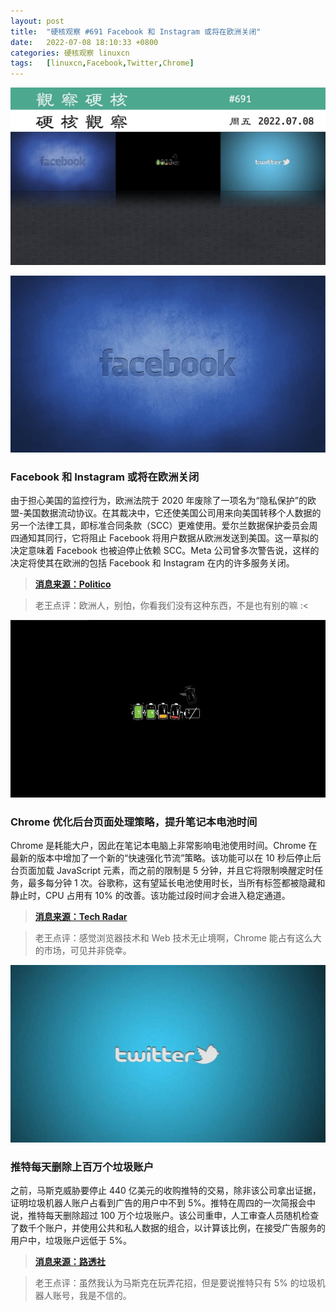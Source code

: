 ```yaml
---
layout: post
title:	"硬核观察 #691 Facebook 和 Instagram 或将在欧洲关闭"
date:	2022-07-08 18:10:33 +0800 
categories:	硬核观察 linuxcn 
tags:	[linuxcn,Facebook,Twitter,Chrome]
---
```



![](/Asserts/Images/album/202207/08/180934ncjqql2lfqzqmh8c.jpg)


![](/Asserts/Images/album/202207/08/180947frewhyl1h1rljlj6.jpg)


### Facebook 和 Instagram 或将在欧洲关闭


由于担心美国的监控行为，欧洲法院于 2020 年废除了一项名为“隐私保护”的欧盟-美国数据流动协议。在其裁决中，它还使美国公司用来向美国转移个人数据的另一个法律工具，即标准合同条款（SCC）更难使用。爱尔兰数据保护委员会周四通知其同行，它将阻止 Facebook 将用户数据从欧洲发送到美国。这一草拟的决定意味着 Facebook 也被迫停止依赖 SCC。Meta 公司曾多次警告说，这样的决定将使其在欧洲的包括 Facebook 和 Instagram 在内的许多服务关闭。



> 
> **[消息来源：Politico](https://www.politico.eu/article/europe-faces-facebook-blackout-instagram-meta-data-protection/)**
> 
> 
> 



> 
> 老王点评：欧洲人，别怕，你看我们没有这种东西，不是也有别的嘛 :<
> 
> 
> 


![](/Asserts/Images/album/202207/08/180958ingklen9mvdfm685.jpg)


### Chrome 优化后台页面处理策略，提升笔记本电池时间


Chrome 是耗能大户，因此在笔记本电脑上非常影响电池使用时间。Chrome 在最新的版本中增加了一个新的“快速强化节流”策略。该功能可以在 10 秒后停止后台页面加载 JavaScript 元素，而之前的限制是 5 分钟，并且它将限制唤醒定时任务，最多每分钟 1 次。谷歌称，这有望延长电池使用时长，当所有标签都被隐藏和静止时，CPU 占用有 10% 的改善。该功能过段时间才会进入稳定通道。



> 
> **[消息来源：Tech Radar](https://www.techradar.com/news/googles-new-chrome-feature-could-boost-your-laptops-battery-for-free)**
> 
> 
> 



> 
> 老王点评：感觉浏览器技术和 Web 技术无止境啊，Chrome 能占有这么大的市场，可见并非侥幸。
> 
> 
> 


![](/Asserts/Images/album/202207/08/181014fko65vhv7oz2ocvx.jpg)


### 推特每天删除上百万个垃圾账户


之前，马斯克威胁要停止 440 亿美元的收购推特的交易，除非该公司拿出证据，证明垃圾机器人账户占看到广告的用户中不到 5%。推特在周四的一次简报会中说，推特每天删除超过 100 万个垃圾账户。该公司重申，人工审查人员随机检查了数千个账户，并使用公共和私人数据的组合，以计算该比例，在接受广告服务的用户中，垃圾账户远低于 5%。



> 
> **[消息来源：路透社](https://www.reuters.com/technology/twitter-says-it-removes-over-1-million-spam-accounts-each-day-2022-07-07/)**
> 
> 
> 



> 
> 老王点评：虽然我认为马斯克在玩弄花招，但是要说推特只有 5% 的垃圾机器人账号，我是不信的。
> 
> 
>
